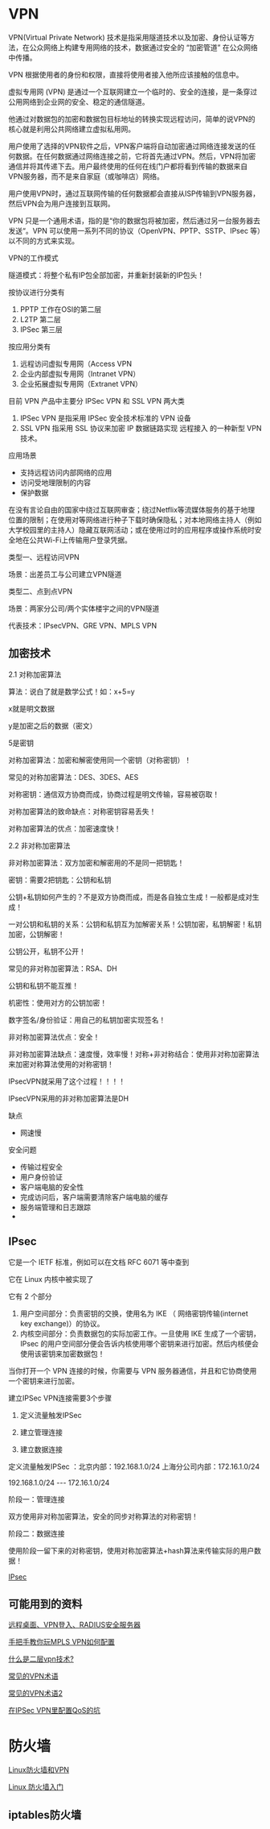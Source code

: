 # VPN

VPN(Virtual Private Network) 技术是指采用隧道技术以及加密、身份认证等方法，在公众网络上构建专用网络的技术，数据通过安全的 “加密管道” 在公众网络中传播。

VPN 根据使用者的身份和权限，直接将使用者接入他所应该接触的信息中。

虚拟专用网 (VPN) 是通过一个互联网建立一个临时的、安全的连接，是一条穿过公用网络到企业网的安全、稳定的通信隧道。

他通过对数据包的加密和数据包目标地址的转换实现远程访问，简单的说VPN的核心就是利用公共网络建立虚拟私用网。

用户使用了选择的VPN软件之后，VPN客户端将自动加密通过网络连接发送的任何数据。在任何数据通过网络连接之前，它将首先通过VPN。然后，VPN将加密通信并将其传递下去。用户最终使用的任何在线门户都将看到传输的数据来自VPN服务器，而不是来自家庭（或咖啡店）网络。

用户使用VPN时，通过互联网传输的任何数据都会直接从ISP传输到VPN服务器，然后VPN会为用户连接到互联网。

VPN 只是一个通用术语，指的是“你的数据包将被加密，然后通过另一台服务器去发送“。VPN 可以使用一系列不同的协议（OpenVPN、PPTP、SSTP、IPsec 等）以不同的方式来实现。

VPN的工作模式

隧道模式：将整个私有IP包全部加密，并重新封装新的IP包头！ 


按协议进行分类有

1. PPTP 工作在OSI的第二层
2. L2TP 第二层
3. IPSec 第三层

按应用分类有

1. 远程访问虚拟专用网（Access VPN
2. 企业内部虚拟专用网（Intranet VPN）
3. 企业拓展虚拟专用网（Extranet VPN）


目前 VPN 产品中主要分 IPSec VPN 和 SSL VPN 两大类

1. IPSec VPN 是指采用 IPSec 安全技术标准的 VPN 设备
2. SSL VPN 指采用 SSL 协议来加密 IP 数据链路实现 远程接入 的一种新型 VPN 技术。 

应用场景

- 支持远程访问内部网络的应用
- 访问受地理限制的内容
- 保护数据

在没有言论自由的国家中绕过互联网审查；绕过Netflix等流媒体服务的基于地理位置的限制；在使用对等网络进行种子下载时确保隐私；对本地网络主持人（例如大学校园里的主持人）隐藏互联网活动；或在使用过时的应用程序或操作系统时安全地在公共Wi-Fi上传输用户登录凭据。


类型一、远程访问VPN

场景：出差员工与公司建立VPN隧道 

类型二、点到点VPN

场景：两家分公司/两个实体楼宇之间的VPN隧道

代表技术：IPsecVPN、GRE VPN、MPLS VPN

## 加密技术

2.1 对称加密算法

算法：说白了就是数学公式！如：x+5=y

x就是明文数据

y是加密之后的数据（密文）

5是密钥

对称加密算法：加密和解密使用同一个密钥（对称密钥）！

常见的对称加密算法：DES、3DES、AES

对称密钥：通信双方协商而成，协商过程是明文传输，容易被窃取！

对称加密算法的致命缺点：对称密钥容易丢失！

对称加密算法的优点：加密速度快！

2.2 非对称加密算法

非对称加密算法：双方加密和解密用的不是同一把钥匙！

密钥：需要2把钥匙：公钥和私钥

公钥+私钥如何产生的？不是双方协商而成，而是各自独立生成！一般都是成对生成！

一对公钥和私钥的关系：公钥和私钥互为加解密关系！公钥加密，私钥解密！私钥加密，公钥解密！

公钥公开，私钥不公开！

常见的非对称加密算法：RSA、DH

公钥和私钥不能互推！

机密性：使用对方的公钥加密！

数字签名/身份验证：用自己的私钥加密实现签名！

非对称加密算法优点：安全！

非对称加密算法缺点：速度慢，效率慢！对称+非对称结合：使用非对称加密算法来加密对称算法使用的对称密钥！

IPsecVPN就采用了这个过程！！！！

IPsecVPN采用的非对称加密算法是DH 

缺点

- 网速慢


安全问题

- 传输过程安全
- 用户身份验证
- 客户端电脑的安全性
- 完成访问后，客户端需要清除客户端电脑的缓存
- 服务端管理和日志跟踪
- 

## IPsec

它是一个 IETF 标准，例如可以在文档 RFC 6071 等中查到

它在 Linux 内核中被实现了

它有 2 个部分

1. 用户空间部分：负责密钥的交换，使用名为 IKE （ 网络密钥传输(internet key exchange)）的协议。
2. 内核空间部分：负责数据包的实际加密工作。一旦使用 IKE 生成了一个密钥，IPsec 的用户空间部分便会告诉内核使用哪个密钥来进行加密。然后内核便会使用该密钥来加密数据包！


当你打开一个 VPN 连接的时候，你需要与 VPN 服务器通信，并且和它协商使用一个密钥来进行加密。


建立IPSec VPN连接需要3个步骤

1. 定义流量触发IPSec

2. 建立管理连接

3. 建立数据连接

定义流量触发IPSec ：北京内部：192.168.1.0/24 上海分公司内部：172.16.1.0/24

192.168.1.0/24 --- 172.16.1.0/24

阶段一：管理连接

双方使用非对称加密算法，安全的同步对称算法的对称密钥！

阶段二：数据连接

使用阶段一留下来的对称密钥，使用对称加密算法+hash算法来传输实际的用户数据！ 


[IPsec](https://zhuanlan.zhihu.com/p/42167354)

## 可能用到的资料

[远程桌面、VPN登入、RADIUS安全服务器](https://zhuanlan.zhihu.com/p/141112470)

[手把手教你玩MPLS VPN如何配置](https://zhuanlan.zhihu.com/p/136214715)

[什么是二层vpn技术?](https://zhuanlan.zhihu.com/p/96620240)

[常见的VPN术语](https://zhuanlan.zhihu.com/p/113919857)

[常见的VPN术语2](https://zhuanlan.zhihu.com/p/115836666)

[在IPSec VPN里配置QoS的坑](https://zhuanlan.zhihu.com/p/114538749)

# 防火墙

[Linux防火墙和VPN](https://zhuanlan.zhihu.com/p/141859728)

[Linux 防火墙入门](https://zhuanlan.zhihu.com/p/133657723)

## iptables防火墙
